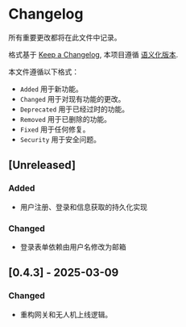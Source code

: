 # Changelog

所有重要更改都将在此文件中记录。

格式基于 [Keep a Changelog](https://keepachangelog.com/en/1.1.0/),
本项目遵循 [语义化版本](https://semver.org/spec/v2.0.0.html).

本文件遵循以下格式：

- `Added` 用于新功能。
- `Changed` 用于对现有功能的更改。
- `Deprecated` 用于已经过时的功能。
- `Removed` 用于已删除的功能。
- `Fixed` 用于任何修复。
- `Security` 用于安全问题。

## [Unreleased]

### Added

- 用户注册、登录和信息获取的持久化实现

### Changed

- 登录表单依赖由用户名修改为邮箱

## [0.4.3] - 2025-03-09

### Changed

- 重构网关和无人机上线逻辑。

